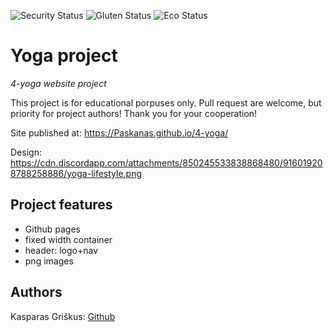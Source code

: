 <!-- ![LICENSE](https://img.shields.io/badge/license-MIT-blue.svg?style=flat-square) -->

![Security Status](https://img.shields.io/security-headers?label=Security&url=https%3A%2F%2Fgithub.com&style=flat-square)
![Gluten Status](https://img.shields.io/badge/Gluten-Free-green.svg)
![Eco Status](https://img.shields.io/badge/ECO-Friendly-green.svg)

# Yoga project

_4-yoga website project_

This project is for educational porpuses only. Pull request are welcome, but priority for project authors! Thank you for your cooperation!

Site published at: https://Paskanas.github.io/4-yoga/

Design: https://cdn.discordapp.com/attachments/850245533838868480/916019208788258886/yoga-lifestyle.png

## Project features

- Github pages
- fixed width container
- header: logo+nav
- png images

## Authors

Kasparas Griškus: [Github](https://github.com/Paskanas)
